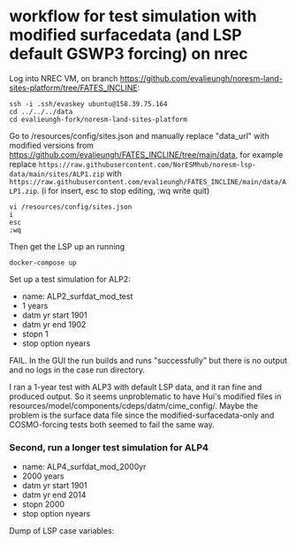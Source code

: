 # workflow for test simulation with modified surfacedata (and LSP default GSWP3 forcing) on nrec

Log into NREC VM, on branch https://github.com/evalieungh/noresm-land-sites-platform/tree/FATES_INCLINE:

```
ssh -i .ssh/evaskey ubuntu@158.39.75.164
cd ../../../data
cd evalieungh-fork/noresm-land-sites-platform
```

Go to /resources/config/sites.json and manually replace "data_url" with modified versions from https://github.com/evalieungh/FATES_INCLINE/tree/main/data, for example replace `https://raw.githubusercontent.com/NorESMhub/noresm-lsp-data/main/sites/ALP1.zip` with `https://raw.githubusercontent.com/evalieungh/FATES_INCLINE/main/data/ALP1.zip`. (i for insert, esc to stop editing, :wq write quit)

```
vi /resources/config/sites.json
i
esc
:wq
```

Then get the LSP up an running

```
docker-compose up
```

Set up a test simulation for ALP2: 

- name: ALP2_surfdat_mod_test
- 1 years
- datm yr start 1901
- datm yr end 1902
- stopn 1
- stop option nyears

FAIL. In the GUI the run builds and runs "successfully" but there is no output and no logs in the case run directory. 

I ran a 1-year test with ALP3 with default LSP data, and it ran fine and produced output. So it seems unproblematic to have Hui's modified files in resources/model/components/cdeps/datm/cime_config/. Maybe the problem is the surface data file since the modified-surfacedata-only and COSMO-forcing tests both seemed to fail the same way.


### Second, run a longer test simulation for ALP4

- name: ALP4_surfdat_mod_2000yr
- 2000 years
- datm yr start 1901
- datm yr end 2014
- stopn 2000
- stop option nyears


Dump of LSP case variables:

```

```

